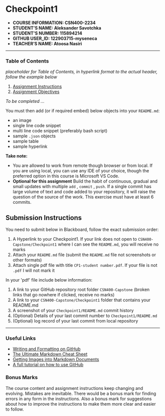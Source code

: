 # Checkpoint1

* **COURSE INFORMATION: CSN400-2234**
* **STUDENT’S NAME: Aleksander Savotchka**
* **STUDENT'S NUMBER: 115894214**
* **GITHUB USER_ID: 122903715-myseneca**
* **TEACHER’S NAME: Atoosa Nasiri**
---
### Table of Contents

_placeholder for Table of Contents, in hyperlink format to the actual header, follow the example below_
1. [Assignment Instructions](https://github.com/CSN400-2234-Azure-Project/azure-project/tree/main/Checkpoint1#instructions)
2. [Assignment Objectives](https://github.com/CSN400-2234-Azure-Project/azure-project/tree/main/Checkpoint1#objectives)

_To be completed ..._

You must then add (or if required embed) below objects into your `README.md`:
* an image
* single line code snippet
* multi line code snippet (preferably bash script)
* sample `.json` objects
* sample table
* sample hyperlink

**Take note:**
* You are allowed to work from remote though browser or from local. If you are using local, you can use any IDE of your choice, though the preferred option in this course is Microsoft VS Code.
* **Optional for this assignment** Build the habit of continuous, gradual and small updates with multiple `add` , `commit` , `push`. If a single commit has large volume of text and code added to your repository, it will raise the question of the source of the work. This exercise must have at least 6 commits.

## Submission Instructions

You need to submit below in Blackboard, follow the exact submission order:

1. A Hyperlink to your Checkpoint1. If your link does not open to `CSN400-Capstone/Checkpoint1` where I can see the `README.md`, you will receive no marks
2. Attach your `README.md` file (submit the `README.md` file not screenshots or other formats)
3. Attach single pdf file with title `CP1-student number.pdf`. If your file is not `.pdf` I will not mark it

In your 'pdf' file include below information:

1. A link to your GitHub repository root folder `CSN400-Capstone` (broken links that go nowhere if clicked, receive no marks)
2. A link to your `CSN400-Capstone/Checkpoint1` folder that contains your README.md
3. A screenshot of your `Checkpoint1/README.md` commit history
4. (Optional) Details of your last commit number to `Checkpoint1/README.md`
5. (Optional) log record of your last commit from local repository

---

### Useful Links
* [Writing and Formatting on GitHub](https://docs.github.com/en/get-started/writing-on-github/getting-started-with-writing-and-formatting-on-github/about-writing-and-formatting-on-github)
* [The Ultimate Markdown Cheat Sheet](https://towardsdatascience.com/the-ultimate-markdown-cheat-sheet-3d3976b31a0)
* [Getting Images into Markdown Documents](https://medium.com/markdown-monster-blog/getting-images-into-markdown-documents-and-weblog-posts-with-markdown-monster-9ec6f353d8ec)
* [A full tutorial on how to use GitHub](https://medium.com/@george.seif94/a-full-tutorial-on-how-to-use-github-88466bac7d42)

### Bonus Marks
The course content and assignment instructions keep changing and evolving. Mistakes are inevitable. There would be a bonus mark for finding errors in any form in the instructions. Also a bonus mark for suggestions about how to improve the instructions to make them more clear and easier to follow.

